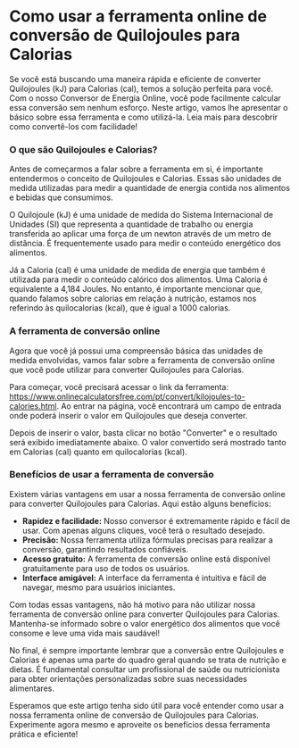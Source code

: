 Como usar a ferramenta online de conversão de Quilojoules para Calorias
=======================================================================

Se você está buscando uma maneira rápida e eficiente de converter Quilojoules (kJ) para Calorias (cal), temos a solução perfeita para você. Com o nosso Conversor de Energia Online, você pode facilmente calcular essa conversão sem nenhum esforço. Neste artigo, vamos lhe apresentar o básico sobre essa ferramenta e como utilizá-la. Leia mais para descobrir como convertê-los com facilidade!

### O que são Quilojoules e Calorias?

Antes de começarmos a falar sobre a ferramenta em si, é importante entendermos o conceito de Quilojoules e Calorias. Essas são unidades de medida utilizadas para medir a quantidade de energia contida nos alimentos e bebidas que consumimos.

O Quilojoule (kJ) é uma unidade de medida do Sistema Internacional de Unidades (SI) que representa a quantidade de trabalho ou energia transferida ao aplicar uma força de um newton através de um metro de distância. É frequentemente usado para medir o conteúdo energético dos alimentos.

Já a Caloria (cal) é uma unidade de medida de energia que também é utilizada para medir o conteúdo calórico dos alimentos. Uma Caloria é equivalente a 4,184 Joules. No entanto, é importante mencionar que, quando falamos sobre calorias em relação à nutrição, estamos nos referindo às quilocalorias (kcal), que é igual a 1000 calorias.

### A ferramenta de conversão online

Agora que você já possui uma compreensão básica das unidades de medida envolvidas, vamos falar sobre a ferramenta de conversão online que você pode utilizar para converter Quilojoules para Calorias.

Para começar, você precisará acessar o link da ferramenta: <https://www.onlinecalculatorsfree.com/pt/convert/kilojoules-to-calories.html>. Ao entrar na página, você encontrará um campo de entrada onde poderá inserir o valor em Quilojoules que deseja converter.

Depois de inserir o valor, basta clicar no botão "Converter" e o resultado será exibido imediatamente abaixo. O valor convertido será mostrado tanto em Calorias (cal) quanto em quilocalorias (kcal).

### Benefícios de usar a ferramenta de conversão

Existem várias vantagens em usar a nossa ferramenta de conversão online para converter Quilojoules para Calorias. Aqui estão alguns benefícios:

- **Rapidez e facilidade:** Nosso conversor é extremamente rápido e fácil de usar. Com apenas alguns cliques, você terá o resultado desejado.
- **Precisão:** Nossa ferramenta utiliza fórmulas precisas para realizar a conversão, garantindo resultados confiáveis.
- **Acesso gratuito:** A ferramenta de conversão online está disponível gratuitamente para uso de todos os usuários.
- **Interface amigável:** A interface da ferramenta é intuitiva e fácil de navegar, mesmo para usuários iniciantes.

Com todas essas vantagens, não há motivo para não utilizar nossa ferramenta de conversão online para converter Quilojoules para Calorias. Mantenha-se informado sobre o valor energético dos alimentos que você consome e leve uma vida mais saudável!

No final, é sempre importante lembrar que a conversão entre Quilojoules e Calorias é apenas uma parte do quadro geral quando se trata de nutrição e dietas. É fundamental consultar um profissional de saúde ou nutricionista para obter orientações personalizadas sobre suas necessidades alimentares.

Esperamos que este artigo tenha sido útil para você entender como usar a nossa ferramenta online de conversão de Quilojoules para Calorias. Experimente agora mesmo e aproveite os benefícios dessa ferramenta prática e eficiente!